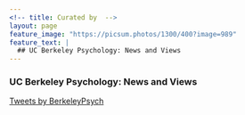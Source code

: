 ```yaml
---
<!-- title: Curated by  -->
layout: page
feature_image: "https://picsum.photos/1300/400?image=989"
feature_text: |
  ## UC Berkeley Psychology: News and Views  
---
```


<h3>UC Berkeley Psychology: News and Views</h3>

 <div class="jekyll-twitter-plugin"><a class="twitter-timeline" data-width="500" data-tweet-limit="5" href="https://twitter.com/BerkeleyPsych?ref_src=twsrc%5Etfw">Tweets by BerkeleyPsych</a>
    <script async="" src="https://platform.twitter.com/widgets.js" charset="utf-8"></script>
</div>




